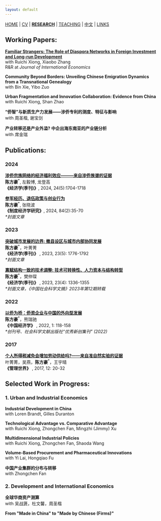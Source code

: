```yaml
---
layout: default
---
```


[HOME](./index.md) | [CV](./assets/CV_FanghaoChen_240916.pdf) | [**RESEARCH**](./research.md) | [TEACHING](./teaching.md) | [中文](./chinesepage.md) | [LINKS](./links.md)

## Working Papers:

**[Familiar Strangers: The Role of Diaspora Networks in Foreign Investment and Long-run Development](https://papers.ssrn.com/sol3/papers.cfm?abstract_id=4004159)** <br/>
with Ruichi Xiong, Xiaobo Zhang <br/>
R&R at <em> Journal of International Economics </em>

**Community Beyond Borders: Unveiling Chinese Emigration Dynamics from a Transnational Genealogy**<br/>
with Bin Xie, Yibo Zuo  <br/>

**Urban Fragmentation and Innovation Collaboration: Evidence from China** <br/>
with Ruichi Xiong, Shan Zhao

 **“侨智”与新质生产力发展——涉侨专利的测度、特征与影响** <br/>
with 周圣楷, 谢宝剑 <br/>

**产业转移还是产业外溢? 中企出海东南亚的产业链分析** <br/>
with 席金瑞 <br/>

## Publications:

### 2024 ###

**[涉侨宗族网络的经济福利效应———来自涉侨族谱的证据](https://kns.cnki.net/kcms2/article/abstract?v=SY7jeTtuViJMznkgQ-EjaEMYuwccDQ8i1CVYb2JTAUldz2cGn8CmQKWtVXavF4tnpT0oY2Pe0xbDO3PRhPydu7rD4TcL5Fd1ffzXCK2k8c_dDrVUi6cm14eKUp6NFw6Yh50WArh7ImGAaYW0G_nYpmNQebBDWqZlUXZUybbL00i91mKjBBzHfrOHjOoNM480&uniplatform=NZKPT&language=CHS)** <br/>
**陈方豪**<sup>*</sup>, 左毅博, 龙登高 <br/>
**《经济学(季刊)》**, 2024, 24(5):1704-1718 <br/>
 
**[参军经历、退伍政策与创业行为](https://kns.cnki.net/kcms2/article/abstract?v=IXLqNOIxNnuPuo0uw7xJBBdYQ7JTDqyXvg9PZNboApr7GkSIBzqDtsDeHdZuLSofHhiM_zYUkGe7cBbNwscE16Hr6sQ4w784v_4UvaJLBhXfYaaPucnwxwnZ6ml2ZnavXP2FgjPBm2-MMYZwz0wY0bIT5H1_xd838KNbk-votsWd-nVScaTPSkUBCnOwKAj0&uniplatform=NZKPT&language=CHS)** <br/>
**陈方豪**<sup>*</sup>, 张晓波 <br/>
**《制度经济学研究》**, 2024, 84(2):35-70 <br/>
<em> *封面文章 </em>
 
### 2023 ###

**[突破城市发展的边界: 撤县设区与城市内部协同发展](https://kns.cnki.net/kcms2/article/abstract?v=La2KlAOQ31QZ4LHEPRQTy3rMKKKmAzji44UI9zGYtUF7O-Hst4RrHDEbrvmNwcksyy8F1g00KvW27S5d7idZV7A_dXlqbPZQDJp9iV2LvNK1BUfxCDZBPd0Kay9nBRVAvqae6y0tueE=&uniplatform=NZKPT&language=CHS)** <br/>
**陈方豪**<sup>*</sup>，叶菁菁 <br/>
**《经济学(季刊)》** , 2023, 23(5): 1776-1792 <br/>
<em> *封面文章 </em>

**[禀赋结构一致的技术调整: 技术可转换性、人力资本与结构转型](https://kns.cnki.net/kcms2/article/abstract?v=3uoqIhG8C44YLTlOAiTRKu87-SJxoEJu6LL9TJzd50n7EU_Z-wbXjTajTLE0Q212OC_2e9Ey6tEM2Bigkp2lsphd1d031YnA&uniplatform=NZKPT)** <br/>
**陈方豪**<sup>*</sup>，樊仲琛 <br/>
**《经济学(季刊)》** , 2023, 23(4): 1336-1355  <br/>
<em> *封面文章，《中国社会科学文摘》2023年第12期转载 </em>

### 2022 ###

**[以侨为桥：侨资企业与中国的外向型发展](https://kns.cnki.net/kcms2/article/abstract?v=3uoqIhG8C44wp2hFvIb_znleNvEqg4RtCv9vPRf2sA-jdv978489j6hLoFZlwBqHsT6Mr6DFMMps2en_HrmWTJths_yH02b1&uniplatform=NZKPT)** <br/>
**陈方豪**<sup>*</sup>，熊瑞驰 <br/>
**《中国经济学》** , 2022, 1: 118-158 <br/>
<em> *创刊号、社会科学文献出版社“优秀新创集刊” (2022) </em>

### 2017 ###

**[个人所得税减免会增加劳动供给吗?——来自准自然实验的证据](http://www.cnki.com.cn/Article/CJFDTOTAL-GLSJ201712009.htm)** <br/>
叶菁菁，吴燕，**陈方豪**<sup>*</sup>，王宇晴 <br/>
**《管理世界》** , 2017, 12: 20-32

## Selected Work in Progress:

### 1. Urban and Industrial Economics ###

**Industrial Development in China** <br/>
with Loren Brandt, Gilles Duranton

**Technological Advantage vs. Comparative Advantage** <br/>
with Ruichi Xiong, Zhongchen Fan, Mingzhi (Jimmy) Xu

**Multidimensional Industrial Policies** <br/>
with Ruichi Xiong, Zhongchen Fan, Shaoda Wang

**Volume-Based Procurement and Pharmaceutical Innovations** <br/>
with Yi Lai, Hongqiao Fu

**中国产业集群的分布与转移** <br/>
with Zhongchen Fan

### 2. Development and International Economics ###

**全球华商资产测算**<br/>
with 吴战篪，杜文馨，周圣楷

**From "Made in China" to "Made by Chinese (Firms)"**

<!---  comment syntax --->
